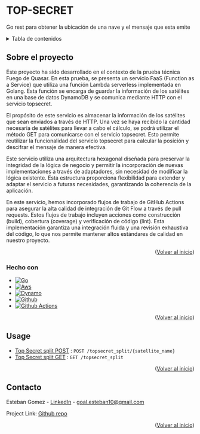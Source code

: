 # TOP-SECRET
Go rest para obtener la ubicación de una nave y el mensaje que esta emite

<!-- TABLE OF CONTENTS -->
<details>
  <summary>Tabla de contenidos</summary>
  <ol>
    <li>
      <a href="#sobre-el-proyecto">Sobre el proyecto</a>
      <ul>
        <li><a href="#hecho-con">Hecho con</a></li>
      </ul>
    </li>
    <li><a href="#usage">Usage</a></li>
    <li><a href="#contacto">Contacto</a></li>
  </ol>
</details>



<!-- ABOUT THE PROJECT -->
## Sobre el proyecto

Este proyecto ha sido desarrollado en el contexto de la prueba técnica Fuego de Quasar. En esta prueba, se presenta un servicio FaaS (Function as a Service) que utiliza una función Lambda serverless implementada en Golang. Esta función se encarga de guardar la información de los satélites en una base de datos DynamoDB y se comunica mediante HTTP con el servicio topsecret.

El propósito de este servicio es almacenar la información de los satélites que sean enviados a través de HTTP. Una vez se haya recibido la cantidad necesaria de satélites para llevar a cabo el cálculo, se podrá utilizar el método GET para comunicarse con el servicio topsecret. Esto permite reutilizar la funcionalidad del servicio topsecret para calcular la posición y descifrar el mensaje de manera efectiva.

Este servicio utiliza una arquitectura hexagonal diseñada para preservar la integridad de la lógica de negocio y permitir la incorporación de nuevas implementaciones a través de adaptadores, sin necesidad de modificar la lógica existente. Esta estructura proporciona flexibilidad para extender y adaptar el servicio a futuras necesidades, garantizando la coherencia de la aplicación.

En este servicio, hemos incorporado flujos de trabajo de GitHub Actions para asegurar la alta calidad de integración de Git Flow a través de pull requests. Estos flujos de trabajo incluyen acciones como construcción (build), cobertura (coverage) y verificación de código (lint). Esta implementación garantiza una integración fluida y una revisión exhaustiva del código, lo que nos permite mantener altos estándares de calidad en nuestro proyecto.

<p align="right">(<a href="#readme-top">Volver al inicio</a>)</p>

### Hecho con

* [![Go][Go.dev]][Go-url]
* [![Aws][aws.com]][Aws-url]
* [![Dynamo][dynamo.com]][Dynamo-url]
* [![Github][github.com]][Github-url]
* [![Github Actions][github-actions.com]][GithubActions-url]

<p align="right">(<a href="#readme-top">Volver al inicio</a>)</p>

<!-- USAGE EXAMPLES -->
## Usage

* [Top Secret split POST](docs/topsecretsplitPost.md) : `POST /topsecret_split/{satellite_name}`
* [Top Secret split GET](docs/topsecretsplitGet.md) : `GET /topsecret_split`

<p align="right">(<a href="#readme-top">Volver al inicio</a>)</p>

<!-- CONTACT -->
## Contacto

Esteban Gomez - [LinkedIn](https://www.linkedin.com/public-profile/settings?lipi=urn%3Ali%3Apage%3Ad_flagship3_profile_self_edit_contact-info%3BSnAu1%2F2AQQiK8pzcnqrLUA%3D%3D) - goal.esteban10@gmail.com

Project Link: [Github repo](https://github.com/unawaretub86/top-secret)

<p align="right">(<a href="#readme-top">Volver al inicio</a>)</p>

<!-- MARKDOWN LINKS & IMAGES -->
<!-- https://www.markdownguide.org/basic-syntax/#reference-style-links -->
[linkedin-shield]: https://img.shields.io/badge/-LinkedIn-black.svg?style=for-the-badge&logo=linkedin&colorB=555
[linkedin-url]: https://linkedin.com/in/othneildrew
[Go.dev]: https://img.shields.io/badge/go-%2300ADD8.svg?style=for-the-badge&logo=go&logoColor=white
[Go-url]: https://go.dev/
[aws.com]: https://img.shields.io/badge/AWS-%23FF9900.svg?style=for-the-badge&logo=amazon-aws&logoColor=white
[Aws-url]: https://aws.amazon.com/es/
[dynamo.com]: https://img.shields.io/badge/Amazon%20DynamoDB-4053D6?style=for-the-badge&logo=Amazon%20DynamoDB&logoColor=white
[Dynamo-url]: https://aws.amazon.com/es/
[github.com]: https://img.shields.io/badge/github-%23121011.svg?style=for-the-badge&logo=github&logoColor=white
[Github-url]: https://github.com/
[github-actions.com]: https://img.shields.io/badge/github%20actions-%232671E5.svg?style=for-the-badge&logo=githubactions&logoColor=white
[GithubActions-url]: https://github.com/features/actions
